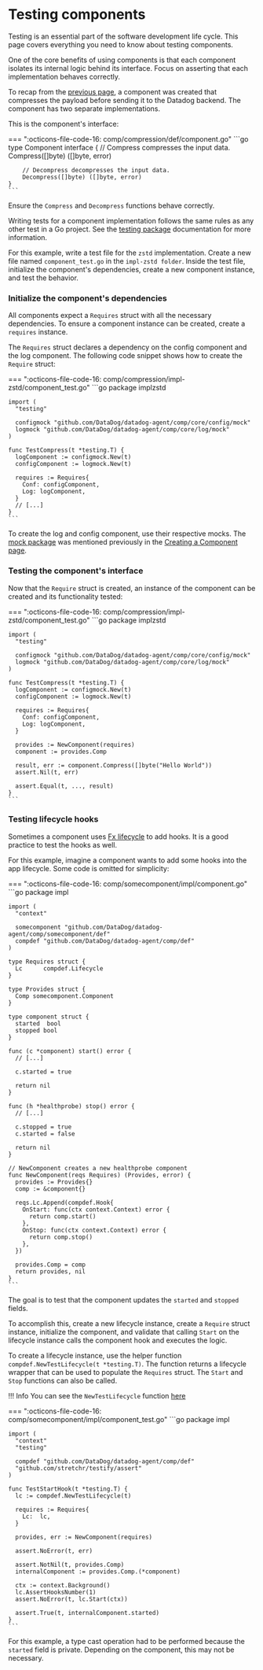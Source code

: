 # Testing components

Testing is an essential part of the software development life cycle. This page covers everything you need to know about testing components.

One of the core benefits of using components is that each component isolates its internal logic behind its interface. Focus on asserting that each implementation behaves correctly.

To recap from the [previous page](creating-components.md), a component was created that compresses the payload before sending it to the Datadog backend. The component has two separate implementations.

This is the component's interface:

=== ":octicons-file-code-16: comp/compression/def/component.go"
    ```go
    type Component interface {
        // Compress compresses the input data.
        Compress([]byte) ([]byte, error)

        // Decompress decompresses the input data.
        Decompress([]byte) ([]byte, error)
    }
    ```

Ensure the `Compress` and `Decompress` functions behave correctly.

Writing tests for a component implementation follows the same rules as any other test in a Go project. See the [testing package](https://pkg.go.dev/testing) documentation for more information.

For this example, write a test file for the `zstd` implementation. Create a new file named `component_test.go` in the `impl-zstd folder`. Inside the test file, initialize the component's dependencies, create a new component instance, and test the behavior.

### Initialize the component's dependencies

All components expect a `Requires` struct with all the necessary dependencies. To ensure a component instance can be created, create a `requires` instance.

The `Requires` struct declares a dependency on the config component and the log component. The following code snippet shows how to create the `Require` struct:

=== ":octicons-file-code-16: comp/compression/impl-zstd/component_test.go"
    ```go
    package implzstd
    
    import (
      "testing"

      configmock "github.com/DataDog/datadog-agent/comp/core/config/mock"
      logmock "github.com/DataDog/datadog-agent/comp/core/log/mock"
    )
    
    func TestCompress(t *testing.T) {
      logComponent := configmock.New(t)
      configComponent := logmock.New(t)
      
      requires := Requires{
        Conf: configComponent,
        Log: logComponent,
      }
      // [...]
    }
    ```
    
To create the log and config component, use their respective mocks. The [mock package](creating-components.md#the-mock-folder) was mentioned previously in the [Creating a Component page](creating-components.md).
    

### Testing the component's interface

Now that the `Require` struct is created, an instance of the component can be created and its functionality tested:

=== ":octicons-file-code-16: comp/compression/impl-zstd/component_test.go"
    ```go
    package implzstd
    
    import (
      "testing"

      configmock "github.com/DataDog/datadog-agent/comp/core/config/mock"
      logmock "github.com/DataDog/datadog-agent/comp/core/log/mock"
    )
    
    func TestCompress(t *testing.T) {
      logComponent := configmock.New(t)
      configComponent := logmock.New(t)
      
      requires := Requires{
        Conf: configComponent,
        Log: logComponent,
      }
      
      provides := NewComponent(requires)
      component := provides.Comp
      
      result, err := component.Compress([]byte("Hello World"))
      assert.Nil(t, err)
  
      assert.Equal(t, ..., result)
    }
    ```

### Testing lifecycle hooks

Sometimes a component uses [Fx lifecycle](fx.md#lifecycle) to add hooks. It is a good practice to test the hooks as well. 

For this example, imagine a component wants to add some hooks into the app lifecycle. Some code is omitted for simplicity:

=== ":octicons-file-code-16: comp/somecomponent/impl/component.go"
    ```go
    package impl

    import (
      "context"
      
      somecomponent "github.com/DataDog/datadog-agent/comp/somecomponent/def"
      compdef "github.com/DataDog/datadog-agent/comp/def"
    )

    type Requires struct {
      Lc      compdef.Lifecycle
    }

    type Provides struct {
      Comp somecomponent.Component
    }

    type component struct {
      started  bool
      stopped bool
    }

    func (c *component) start() error {
      // [...]
      
      c.started = true

      return nil
    }

    func (h *healthprobe) stop() error {
      // [...]
      
      c.stopped = true
      c.started = false

      return nil
    }

    // NewComponent creates a new healthprobe component
    func NewComponent(reqs Requires) (Provides, error) {
      provides := Provides{}
      comp := &component{}

      reqs.Lc.Append(compdef.Hook{
        OnStart: func(ctx context.Context) error {
          return comp.start()
        },
        OnStop: func(ctx context.Context) error {
          return comp.stop()
        },
      })

      provides.Comp = comp
      return provides, nil
    }
    ```

The goal is to test that the component updates the `started` and `stopped` fields.

To accomplish this, create a new lifecycle instance, create a `Require` struct instance, initialize the component, and validate that calling `Start` on the lifecycle instance calls the component hook and executes the logic.

To create a lifecycle instance, use the helper function `compdef.NewTestLifecycle(t *testing.T)`. The function returns a lifecycle wrapper that can be used to populate the `Requires` struct. The `Start` and `Stop` functions can also be called.

!!! Info 
    You can see the `NewTestLifecycle` function [here](https://github.com/DataDog/datadog-agent/blob/c9395595e34c6a96de9446083b8b1d0423bed991/comp/def/lifecycle_mock.go#L21)

=== ":octicons-file-code-16: comp/somecomponent/impl/component_test.go"
    ```go
    package impl

    import (
      "context"
      "testing"

      compdef "github.com/DataDog/datadog-agent/comp/def"
      "github.com/stretchr/testify/assert"
    )

    func TestStartHook(t *testing.T) {
      lc := compdef.NewTestLifecycle(t)

      requires := Requires{
        Lc:  lc,
      }

      provides, err := NewComponent(requires)

      assert.NoError(t, err)

      assert.NotNil(t, provides.Comp)
      internalComponent := provides.Comp.(*component)

      ctx := context.Background()
      lc.AssertHooksNumber(1)
      assert.NoError(t, lc.Start(ctx))

      assert.True(t, internalComponent.started)
    }
    ```
    
For this example, a type cast operation had to be performed because the `started` field is private. Depending on the component, this may not be necessary.
